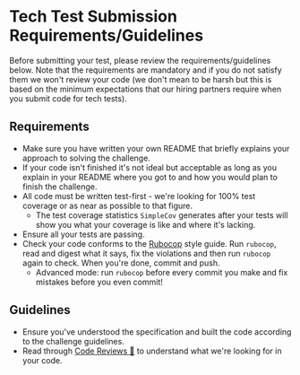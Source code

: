 # Tech Test Submission Requirements/Guidelines

Before submitting your test, please review the requirements/guidelines below. Note that the requirements are mandatory and if you do not satisfy them we won't review your code (we don't mean to be harsh but this is based on the minimum expectations that our hiring partners require when you submit code for tech tests).

## Requirements

- Make sure you have written your own README that briefly explains your approach to solving the challenge.
- If your code isn't finished it's not ideal but acceptable as long as you explain in your README where you got to and how you would plan to finish the challenge.
- All code must be written test-first - we're looking for 100% test coverage or as near as possible to that figure.
  - The test coverage statistics `SimpleCov` generates after your tests will show you what your coverage is like and where it's lacking.
- Ensure all your tests are passing.
- Check your code conforms to the [Rubocop](https://github.com/bbatsov/rubocop) style guide. Run `rubocop`, read and digest what it says, fix the violations and then run `rubocop` again to check. When you're done, commit and push.
  - Advanced mode: run `rubocop` before every commit you make and fix mistakes before you even commit!

## Guidelines

- Ensure you've understood the specification and built the code according to the challenge guidelines.
- Read through [Code Reviews&nbsp;:pill:](https://github.com/makersacademy/course/blob/main/pills/code_reviews.md) to understand what we're looking for in your code.
